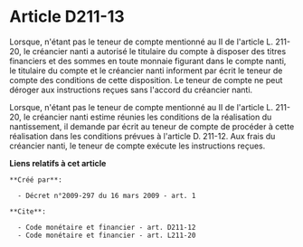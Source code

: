 # Article D211-13

Lorsque, n'étant pas le teneur de compte mentionné au II de l'article L. 211-20, le créancier nanti a autorisé le titulaire
du compte à disposer des titres financiers et des sommes en toute monnaie figurant dans le compte nanti, le titulaire du
compte et le créancier nanti informent par écrit le teneur de compte des conditions de cette disposition. Le teneur de compte
ne peut déroger aux instructions reçues sans l'accord du créancier nanti. 

Lorsque, n'étant pas le teneur de compte mentionné au II de l'article L. 211-20, le créancier nanti estime réunies les
conditions de la réalisation du nantissement, il demande par écrit au teneur de compte de procéder à cette réalisation dans
les conditions prévues à l'article D. 211-12. Aux frais du créancier nanti, le teneur de compte exécute les instructions
reçues.

**Liens relatifs à cet article**

	**Créé par**:

	  - Décret n°2009-297 du 16 mars 2009 - art. 1

	**Cite**:

	  - Code monétaire et financier - art. D211-12
	  - Code monétaire et financier - art. L211-20
